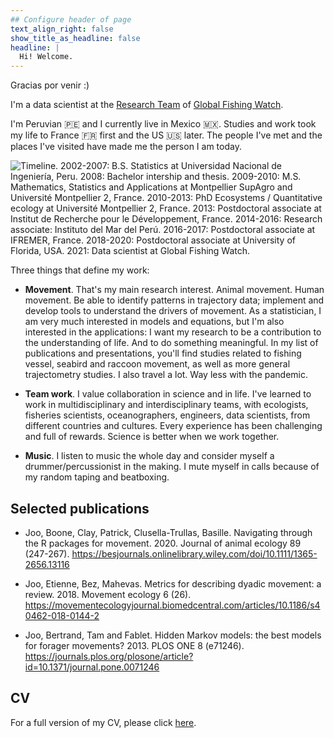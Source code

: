 ```yaml
---
## Configure header of page
text_align_right: false
show_title_as_headline: false
headline: |
  Hi! Welcome.
---
```


<!-- this is a subheadline -->

Gracias por venir :)

I'm a data scientist at the [Research Team](https://globalfishingwatch.org/research/) 
of [Global Fishing Watch](https://globalfishingwatch.org/). 

I'm Peruvian :peru:
and I currently live in Mexico :mexico:. Studies and work took my life to France
:fr: first and the US :us: later. The people I've met and the places I've visited 
have made me the person I am today. 

![Timeline. 2002-2007: B.S. Statistics at Universidad Nacional de Ingeniería, Peru.
2008: Bachelor intership and thesis. 2009-2010: M.S. Mathematics, Statistics and
Applications at Montpellier SupAgro and Université Montpellier 2, France. 
2010-2013: PhD Ecosystems / Quantitative ecology at Université Montpellier 2,
France. 2013: Postdoctoral associate at Institut de Recherche pour le 
Développement, France. 2014-2016: Research associate: Instituto del Mar del Perú.
2016-2017: Postdoctoral associate at IFREMER, France. 2018-2020: Postdoctoral
associate at University of Florida, USA. 2021: Data scientist at Global Fishing
Watch.](/img/cv.png)

Three things that define my work:

* **Movement**. That's my main research interest. Animal movement. Human
movement. Be able to identify patterns in trajectory data; implement and develop
tools to understand the drivers of movement. As a statistician, I am very much
interested in models and equations, but I'm also interested in the applications:
I want my research to be a contribution to the understanding of life. And to do
something meaningful. In my list of publications and presentations, you'll find
studies related to fishing vessel, seabird and raccoon movement, as well as more
general trajectometry studies. I also travel a lot. Way less with the pandemic. 

* **Team work**. I value collaboration in science and in life. I've learned to
work in multidisciplinary and interdisciplinary teams, with ecologists,
fisheries scientists, oceanographers, engineers, data scientists, from different
countries and cultures. Every experience has been challenging and full of
rewards. Science is better when we work together.

* **Music**. I listen to music the whole day and consider myself a
drummer/percussionist in the making. I mute myself in calls because of my 
random taping and beatboxing. 


## Selected publications

  *   Joo, Boone, Clay, Patrick, Clusella-Trullas, Basille. Navigating through the R
packages for movement. 2020. Journal of animal ecology 89 (247-267). https://besjournals.onlinelibrary.wiley.com/doi/10.1111/1365-2656.13116

  *   Joo, Etienne, Bez, Mahevas. Metrics for describing dyadic movement: a review. 2018. Movement ecology 6 (26). https://movementecologyjournal.biomedcentral.com/articles/10.1186/s40462-018-0144-2

  *   Joo, Bertrand, Tam and Fablet. Hidden Markov models: the best models for forager movements? 2013. PLOS ONE 8 (e71246). https://journals.plos.org/plosone/article?id=10.1371/journal.pone.0071246


## CV

For a full version of my CV, please click [here](cv/Curriculum_Vitae.pdf). 

